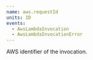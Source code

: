 ```yaml
---
name: aws.requestId
units: ID
events:
  - AwsLambdaInvocation
  - AwsLambdaInvocationError
---
```


AWS identifier of the invocation.